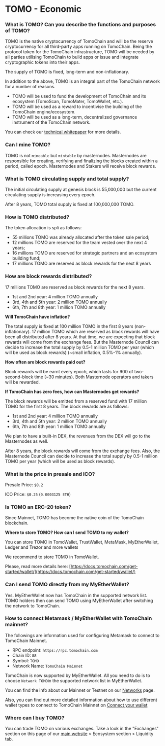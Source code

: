 # TOMO - Economic

### **What is TOMO? Can you describe the functions and purposes of TOMO?**

TOMO is the native cryptocurrency of TomoChain and will be the reserve cryptocurrency for all third-party apps running on TomoChain. Being the protocol token for the TomoChain infrastructure, TOMO will be needed by all parties utilising TomoChain to build apps or issue and integrate cryptographic tokens into their apps.

The supply of TOMO is fixed, long-term and non-inflationary.

In addition to the above, TOMO is an integral part of the TomoChain network for a number of reasons.

* TOMO will be used to fund the development of TomoChain and its ecosystem \(TomoScan, TomoMater, TomoWallet, etc.\).
* TOMO will be used as a reward to incentivise the building of the TomoChain engine/ecosystem.
* TOMO will be used as a long-term, decentralized governance instrument of the TomoChain network.

You can check our [technical whitepaper](https://docs.tomochain.com/wp-and-research/technical-whitepaper/) for more details.

### **Can I mine TOMO?**

TOMO is not `mineable` but `mintable` by masternodes. Masternodes are responsible for creating, verifying and finalizing the blocks created within a period, called epoch. Masternodes and Stakers will receive block rewards.

### **What is TOMO circulating supply and total supply?**

The initial circulating supply at genesis block is 55,000,000 but the current circulating supply is increasing every epoch.

After 8 years, TOMO total supply is fixed at 100,000,000 TOMO.

### **How is TOMO distributed?**

The token allocation is spli as follows:

* 55 millions TOMO was already allocated after the token sale period;
* 12 millions TOMO are reserved for the team vested over the next 4 years;
* 16 millions TOMO are reserved for strategic partners and an ecosystem building fund;
* 17 millions TOMO are reserved as block rewards for the next 8 years

### **How are block rewards distributed?**

17 millions TOMO are reserved as block rewards for the next 8 years.

* 1st and 2nd year: 4 million TOMO annually
* 3rd, 4th and 5th year: 2 million TOMO annually
* 6th, 7th and 8th year: 1 million TOMO annually

**Will TomoChain have inflation?**

The total supply is fixed at 100 million TOMO in the first 8 years \(non-inflationary\). 17 million TOMO which are reserved as block rewards will have been all distributed after 8 years. At that time, we are expecting that block rewards will come from the exchange fees. But the Masternode Council can decide to increase the total supply by 0.5-1 million TOMO per year \(which will be used as block rewards\) \(~small inflation, 0.5%-1% annually\).

**How often are block rewards paid out?**

Block rewards will be earnt every epoch, which lasts for 900 of two-second-block time \(~30 minutes\). Both Masternode operators and takers will be rewarded.

**If TomoChain has zero fees, how can Masternodes get rewards?**

The block rewards will be emitted from a reserved fund with 17 million TOMO for the first 8 years. The block rewards are as follows:

* 1st and 2nd year: 4 million TOMO annually
* 3rd, 4th and 5th year: 2 million TOMO annually
* 6th, 7th and 8th year: 1 million TOMO annually

We plan to have a built-in DEX, the revenues from the DEX will go to the Masternodes as well.

After 8 years, the block rewards will come from the exchange fees. Also, the Masternode Council can decide to increase the total supply by 0.5-1 million TOMO per year \(which will be used as block rewards\).

### **What is the price in presale and ICO?**

Presale Price: `$0.2`

ICO Price: `$0.25` \(`0.0003125 ETH`\)

### **Is TOMO an ERC-20 token?**

Since Mainnet, TOMO has become the native coin of the TomoChain blockchain.

**Where to store TOMO? How can I send TOMO to my wallet?**

You can store TOMO in TomoWallet, TrustWallet, MetaMask, MyEtherWallet, Ledger and Trezor and more wallets 

We recommend to store TOMO in TomoWallet.

Please, read more details here: [https://docs.tomochain.com/get-started/wallet/](https://docs.tomochain.com/get-started/wallet/)

### **Can I send TOMO directly from my MyEtherWallet?**

Yes. MyEtherWallet now has TomoChain in the supported network list. TOMO holders then can send TOMO using MyEtherWallet after switching the network to TomoChain. 

### **How to connect Metamask / MyEtherWallet with TomoChain mainnet?**

The followings are information used for configuring Metamask to connect to TomoChain Mainnet.

* RPC endpoint: `https://rpc.tomochain.com`
* Chain ID: `88`
* Symbol: `TOMO`
* Network Name: `TomoChain Mainnet`

TomoChain is now supported by MyEtherWallet. All you need to do is to choose `Network TOMO`in the supported network list in MyEtherWallet.

You can find the info about our Mainnet or Testnet on our [Networks](https://docs.tomochain.com/general/networks/) page.

Also, you can find out more detailed information about how to use different wallet types to connect to TomoChain Mainnet on [Connect your wallet](https://docs.tomochain.com/get-started/wallet/)

### **Where can I buy TOMO?**

You can trade TOMO on various exchanges. Take a look in the "Exchanges" section on this page of our [main website](https://tomochain.com) &gt; Ecosystem section &gt; Liquidity tab. 

